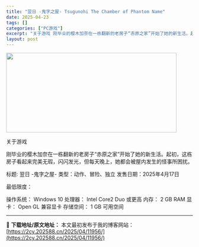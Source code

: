 ```yaml
---
title: "翌日 -鬼字之屋- Tsugunohi The Chamber of Phantom Name"
date: 2025-04-23
tags: []
categories: ["PC游戏"]
excerpt: "关于游戏 刚毕业的樱木加奈在一栋翻新的老房子“赤原之家”开始了她的新生活。起初，这栋房子看起来完美无瑕，闪闪发光，但每天晚上，她都会被屋内发生的怪事所困扰。 标题: 翌日 -鬼字之屋- 类型：动作、冒险、独立 发售日期：2025年4月17日 最低限度： 操作系统： Windows 10 处理器： I&hellip;"
layout: post
---
```


<img class="aligncenter size-full wp-image-11962" src="https://2cy.202588.cn/wp-content/uploads/2025/04/2025042312044850.webp" alt="" width="460" height="215" />

关于游戏

刚毕业的樱木加奈在一栋翻新的老房子“赤原之家”开始了她的新生活。起初，这栋房子看起来完美无瑕，闪闪发光，但每天晚上，她都会被屋内发生的怪事所困扰。

标题: 翌日 -鬼字之屋-
类型：动作、冒险、独立
发售日期：2025年4月17日

最低限度：

操作系统： Windows 10
处理器： Intel Core2 Duo 或更高
内存： 2 GB RAM
显卡： Open GL 兼容显卡
存储空间： 1 GB 可用空间

---
📖 **下载地址/原文地址：** 本文最初发布于我的博客网站：[https://2cy.202588.cn/2025/04/11956/](https://2cy.202588.cn/2025/04/11956/)

